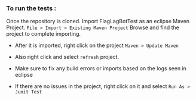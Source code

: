 ### To run the tests :


Once the repository is cloned. Import FlagLagBotTest as an eclipse Maven Project.
`File > Import > Existing Maven Project`  Browse and find the project to complete importing.

* After it is imported, right click on the project `Maven > Update Maven`

* Also right click and select `refresh` project. 

* Make sure to fix any build errors or imports based on the logs seen in eclipse


* If there are no issues in the project, right click on it and select `Run As > Junit Test`
